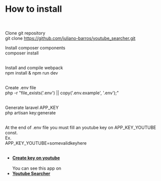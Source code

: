 # How to install<br><br>

Clone git repository<br>
git clone https://github.com/juliano-barros/youtube_searcher.git

Install composer components<br>
composer install<br><br>

Install and compile webpack<br>
npm install & npm run dev<br><br>

Create .env file<br>
php -r "file_exists('.env') || copy('.env.example', '.env');"<br><br>

Generate laravel APP_KEY<br>
php artisan key:generate<br><br>

At the end of .env file you must fill an youtube key on APP_KEY_YOUTUBE const.<br>
Ex.<br>
APP_KEY_YOUTUBE=somevalidkeyhere<br><br>

- **[Create key on youtube](https://developers.google.com/youtube/registering_an_application)**
<br><br>
You can see this app on<br>
- **[Youtube Searcher](https://newyoutubesearcher.herokuapp.com/)**
<br><br>




